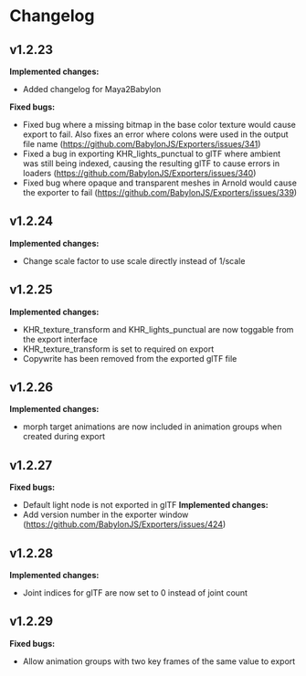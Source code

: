 # Changelog

## v1.2.23
**Implemented changes:**
- Added changelog for Maya2Babylon

**Fixed bugs:**
- Fixed bug where a missing bitmap in the base color texture would cause export to fail.  Also fixes an error where colons were used in the output file name (https://github.com/BabylonJS/Exporters/issues/341)
- Fixed a bug in exporting KHR_lights_punctual to glTF where ambient was still being indexed, causing the resulting glTF to cause errors in loaders (https://github.com/BabylonJS/Exporters/issues/340)
- Fixed bug where opaque and transparent meshes in Arnold would cause the exporter to fail (https://github.com/BabylonJS/Exporters/issues/339)

## v1.2.24
**Implemented changes:**
- Change scale factor to use scale directly instead of 1/scale

## v1.2.25
**Implemented changes:**
- KHR_texture_transform and KHR_lights_punctual are now toggable
from the export interface
- KHR_texture_transform is set to required on export
- Copywrite has been removed from the exported glTF file

## v1.2.26
**Implemented changes:**
- morph target animations are now included in animation groups when created during export 

## v1.2.27
**Fixed bugs:**
- Default light node is not exported in glTF
**Implemented changes:**
- Add version number in the exporter window (https://github.com/BabylonJS/Exporters/issues/424)

## v1.2.28
**Implemented changes:**
- Joint indices for glTF are now set to 0 instead of joint count

## v1.2.29
**Fixed bugs:**
- Allow animation groups with two key frames of the same value to export